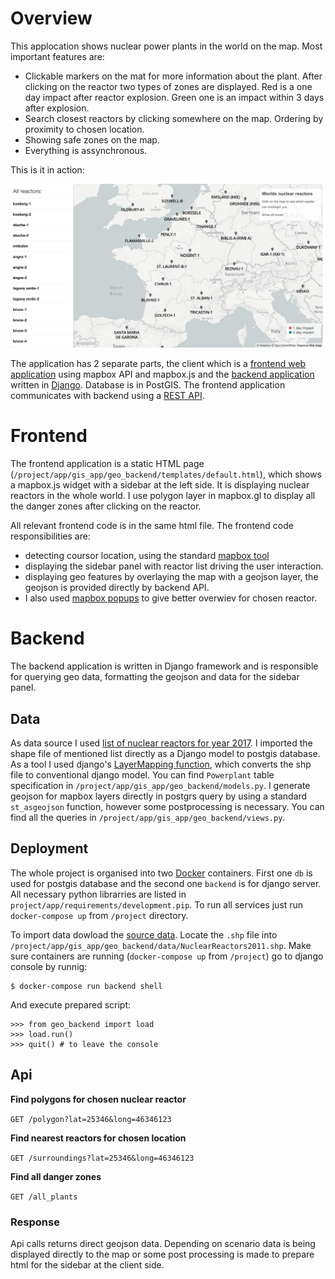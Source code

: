 # Overview
This applocation shows nuclear power plants in the world on the map. Most important features are: 
- Clickable markers on the mat for more information about the plant. After clicking on the reactor two types of zones are displayed. Red is a one day impact after reactor explosion. Green one is an impact within 3 days after explosion.
- Search closest reactors by clicking somewhere on the map. Ordering by proximity to chosen location.
- Showing safe zones on the map.
- Everything is assynchronous. 

This is it in action:

![Screenshot](screenshot.png)

The application has 2 separate parts, the client which is a [frontend web application](#frontend) using mapbox API and mapbox.js and the [backend application](#backend) written in [Django](https://www.djangoproject.com/). Database is in PostGIS. The frontend application communicates with backend using a [REST API](#api).

# Frontend

The frontend application is a static HTML page (`/project/app/gis_app/geo_backend/templates/default.html`), which shows a mapbox.js widget with a sidebar at the left side. It is displaying nuclear reactors in the whole world. I use polygon layer in mapbox.gl to display all the danger zones after clicking on the reactor. 

All relevant frontend code is in the same html file. The frontend code responsibilities are:
- detecting coursor location, using the standard [mapbox tool](https://www.mapbox.com/mapbox-gl-js/example/mouse-position/)
- displaying the sidebar panel with reactor  list driving the user interaction.
- displaying geo features by overlaying the map with a geojson layer, the geojson is provided directly by backend API.
- I also used [mapbox popups](https://www.mapbox.com/mapbox-gl-js/example/popup-on-click/) to give better overwiev for chosen reactor.

# Backend

The backend application is written in Django framework and is responsible for querying geo data, formatting the geojson and data for the sidebar panel.

## Data
As data source I used [list of nuclear reactors for year 2017](https://datashare.is.ed.ac.uk/handle/10283/2464?show=full). I imported the shape file of mentioned list directly as a Django model to postgis database. As a tool I used django's [LayerMapping function](https://docs.djangoproject.com/en/2.1/ref/contrib/gis/tutorial/), which converts the shp file to conventional django model. You can find `Powerplant` table specification in `/project/app/gis_app/geo_backend/models.py`. I generate geojson for mapbox layers directly in postgrs query by using a standard `st_asgeojson` function, however some postprocessing is necessary. You  can find all the queries in `/project/app/gis_app/geo_backend/views.py`.

## Deployment
The whole project is organised into two [Docker](https://www.docker.com/) containers. First one `db` is used for postgis database and the second one `backend` is for django server. All necessary python librarries are listed in `project/app/requirements/development.pip`. To run all services just run `docker-compose up` from `/project` directory.

To import data dowload the [source data](https://datashare.is.ed.ac.uk/handle/10283/2464?show=full). Locate the `.shp` file into `/project/app/gis_app/geo_backend/data/NuclearReactors2011.shp`. Make sure containers are running (`docker-compose up` from `/project`) go to django console by runnig:

```
$ docker-compose run backend shell
```

And execute prepared script:

```
>>> from geo_backend import load
>>> load.run()
>>> quit() # to leave the console
```

## Api

**Find polygons for chosen nuclear reactor**

`GET /polygon?lat=25346&long=46346123`

**Find nearest reactors for chosen location**

`GET /surroundings?lat=25346&long=46346123`

**Find all danger zones**

`GET /all_plants`

### Response
Api calls returns direct geojson data. Depending on scenario data is being displayed directly to the map or some post processing is made to prepare html for the sidebar at the client side. 